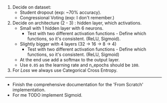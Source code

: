 1. Decide on dataset:
    - Student dropout (exp: ~70% accuracy).
    - Congressional Voting (exp: I don't remember.)
2. Decide on  architecture  (2 - 3) : hidden layer, which activations. 
    - Small with 1 hidden layer with 6 neurons. 
      - Test with two different activation functions - Define which functions, so it's consistent. (ReLU, Sigmoid).
    - Slightly bigger with 4 layers (32 -> 16 -> 8 -> 4)
      - Test with two different activation functions - Define which functions, so it's consistent. (ReLU, Sigmoid)
    - At the end use add a softmax to the output layer.
    - Use `0.05` as the learning rate and n_epochs should be `100`. 
3. For _Loss_ we always use Categorical Cross Entropy.
---
- Finish the comprehensive documentation for the 'From Scratch' implementation. 
- For me TODO implement Sigmoid.